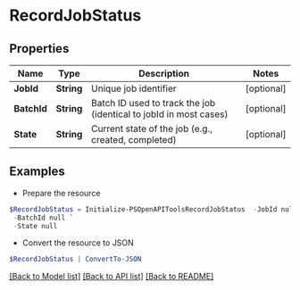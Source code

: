 # RecordJobStatus
## Properties

Name | Type | Description | Notes
------------ | ------------- | ------------- | -------------
**JobId** | **String** | Unique job identifier | [optional] 
**BatchId** | **String** | Batch ID used to track the job (identical to jobId in most cases) | [optional] 
**State** | **String** | Current state of the job (e.g., created, completed) | [optional] 

## Examples

- Prepare the resource
```powershell
$RecordJobStatus = Initialize-PSOpenAPIToolsRecordJobStatus  -JobId null `
 -BatchId null `
 -State null
```

- Convert the resource to JSON
```powershell
$RecordJobStatus | ConvertTo-JSON
```

[[Back to Model list]](../README.md#documentation-for-models) [[Back to API list]](../README.md#documentation-for-api-endpoints) [[Back to README]](../README.md)

